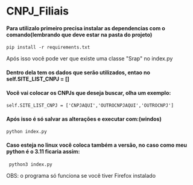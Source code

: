   <h1 aling="center">CNPJ_Filiais</h1>
<h4>Para utilizalo primeiro precisa instalar as dependencias com o comando(lembrando que deve estar na pasta do projeto)</h4>

```
pip install -r requirements.txt 
```

</h4>Após isso você pode ver que existe uma classe "Srap" no index.py</h4>
<h4>Dentro dela tem os dados que serão utilizados, entao no self.SITE_LIST_CNPJ = []</h4>
<h4>Você vai colocar os CNPJs que deseja buscar, olha um exemplo:</h4>

```
self.SITE_LIST_CNPJ = ['CNPJAQUI','OUTROCNPJAQUI','OUTROCNPJ']
```

<h4>Após isso é só salvar as alterações e executar com:(windos) </h4>


```
python index.py
```

<h4> Caso esteja no  linux você coloca também a versão, no caso como meu python é o 3.11 ficaria assim: </h4>


```
 python3 index.py
```


</h3>OBS: o programa só funciona se você tiver Firefox instalado</h3>
